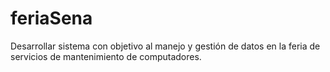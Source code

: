 # feriaSena
Desarrollar sistema con objetivo al manejo y gestión de datos en la feria de servicios de mantenimiento de computadores.
